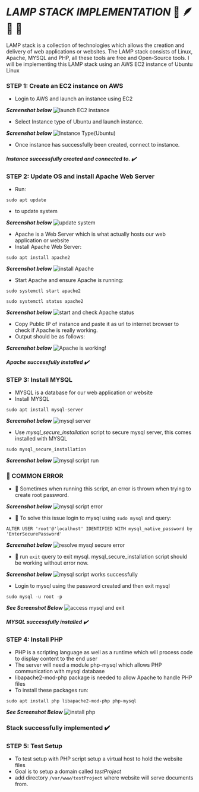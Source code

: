 # _LAMP STACK IMPLEMENTATION_ :penguin: :feather: :dolphin: :elephant:
LAMP stack is a collection of technologies which allows the creation and delivery of web applications or websites. The LAMP stack consists of Linux, Apache, MYSQL and PHP, all these tools are free and Open-Source tools. I will be implementing this LAMP stack using an AWS EC2 instance of Ubuntu Linux

### STEP 1: Create an EC2 instance on AWS
- Login to AWS and launch an instance using EC2

_**Screenshot below**_
![launch EC2 instance](https://github.com/Lihle80/Technology-Stacks/blob/main/LAMP-Stack-Implementation/Images/launch%20instance.png)


- Select Instance type of Ubuntu and launch instance.

_**Screenshot below**_
![Instance Type(Ubuntu)](https://github.com/Lihle80/Technology-Stacks/blob/main/LAMP-Stack-Implementation/Images/instance%20type.png)


- Once instance has successfully been created, connect to instance.

#### _Instance successfully created and connected to. :heavy_check_mark:_

### STEP 2: Update OS and install Apache Web Server
- Run:
```
sudo apt update
```
- to update system

_**Screenshot below**_
![update system](https://github.com/Lihle80/Technology-Stacks/blob/main/LAMP-Stack-Implementation/Images/update%20system.png)


- Apache is a Web Server which is what actually hosts our web application or website
- Install Apache Web Server:
```
sudo apt install apache2
```

_**Screenshot below**_
![install Apache](https://github.com/Lihle80/Technology-Stacks/blob/main/LAMP-Stack-Implementation/Images/install%20apache2.png)


- Start Apache and ensure Apache is running:
```
sudo systemctl start apache2
```
```
sudo systemctl status apache2
```

_**Screenshot below**_
![start and check Apache status](https://github.com/Lihle80/Technology-Stacks/blob/main/LAMP-Stack-Implementation/Images/install%20apache2.png)


- Copy Public IP of instance and paste it as url to internet browser to check if Apache is really working.
- Output should be as follows:

_**Screenshot below**_
![Apache is working!](https://github.com/Lihle80/Technology-Stacks/blob/main/LAMP-Stack-Implementation/Images/check%20apache%20on%20web%20browser.png)


#### _Apache successfully installed :heavy_check_mark:_


### STEP 3: Install MYSQL
- MYSQL is a database for our web application or website
- Install MYSQL
```
sudo apt install mysql-server
```

_**Screenshot below**_
![mysql server](https://github.com/Lihle80/Technology-Stacks/blob/main/LAMP-Stack-Implementation/Images/install%20mysql-server.png)


- Use _mysql_secure_installation_ script to secure mysql server, this comes installed with MYSQL
```
sudo mysql_secure_installation
```

_**Screenshot below**_
![mysql script run](https://github.com/Lihle80/Technology-Stacks/blob/main/LAMP-Stack-Implementation/Images/mysql%20secure%20install%20attempt.png)

### :triangular_flag_on_post: COMMON ERROR
- :triangular_flag_on_post: Sometimes when running this script, an error is thrown when trying to create root password.

_**Screenshot below**_
![mysql script error](https://github.com/Lihle80/Technology-Stacks/blob/main/LAMP-Stack-Implementation/Images/mysql%20secure%20error.png)

- :triangular_flag_on_post: To solve this issue login to mysql using ```sudo mysql``` and query:
```
ALTER USER 'root'@'localhost' IDENTIFIED WITH mysql_native_password by 'EnterSecurePassword'
```

_**Screenshot below**_
![resolve mysql secure error](https://github.com/Lihle80/Technology-Stacks/blob/main/LAMP-Stack-Implementation/Images/mysql%20reslove%20error.png)


- :triangular_flag_on_post: run ```exit``` query to exit mysql. mysql_secure_installation script should be working without error now.

_**Screenshot below**_
![mysql script works successfully](https://github.com/Lihle80/Technology-Stacks/blob/main/LAMP-Stack-Implementation/Images/proof%20error%20has%20been%20resolved.png)


- Login to mysql using the password created and then exit mysql
```
sudo mysql -u root -p
```

_**See Screenshot Below**_
![access mysql and exit](https://github.com/Lihle80/Technology-Stacks/blob/main/LAMP-Stack-Implementation/Images/log%20in%20and%20exit%20mysql.png)

#### _MYSQL successfully installed :heavy_check_mark:_

### STEP 4: Install PHP
- PHP is a scripting language as well as a runtime which will process code to display content to the end user
- The server will need a module php-mysql which allows PHP communication with mysql database
- libapache2-mod-php package is needed to allow Apache to handle PHP files
- To install these packages run:
```
sudo apt install php libapache2-mod-php php-mysql
```

_**See Screenshot Below**_
![install php](https://github.com/Lihle80/Technology-Stacks/blob/main/LAMP-Stack-Implementation/Images/install%20php.png)

### Stack successfully implemented :heavy_check_mark:

### STEP 5: Test Setup
- To test setup with PHP script setup a virtual host to hold the website files
- Goal is to setup a domain called _testProject_
- add directory ```/var/www/testProject``` where website will serve documents from.
```
